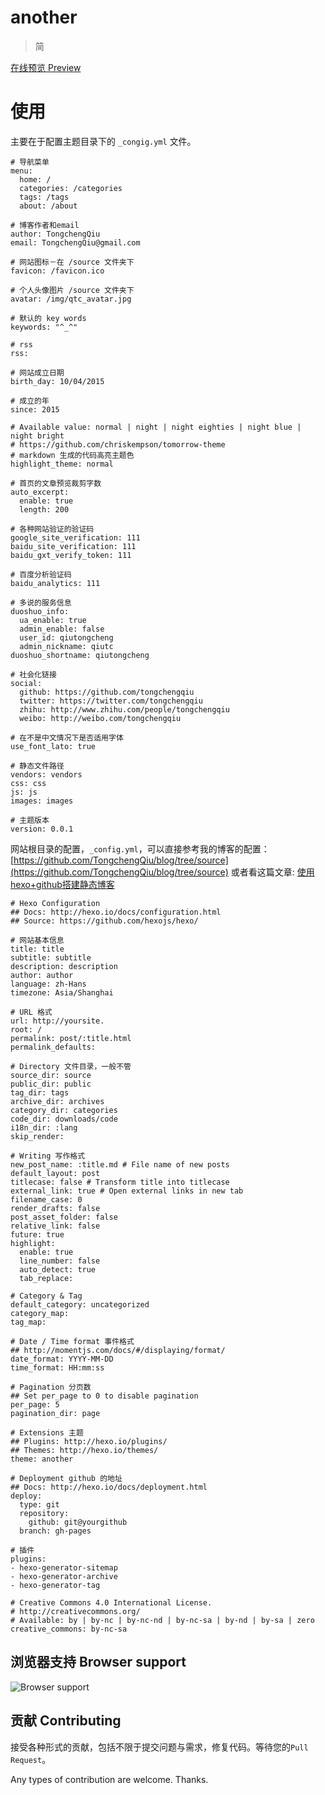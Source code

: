 # another

> 简

[在线预览 Preview](http://qiutc.me)

# 使用

主要在于配置主题目录下的 ``_congig.yml`` 文件。
```
# 导航菜单
menu:
  home: /
  categories: /categories
  tags: /tags
  about: /about

# 博客作者和email
author: TongchengQiu
email: TongchengQiu@gmail.com

# 网站图标－在 /source 文件夹下
favicon: /favicon.ico

# 个人头像图片 /source 文件夹下
avatar: /img/qtc_avatar.jpg

# 默认的 key words
keywords: "^_^"

# rss
rss:

# 网站成立日期
birth_day: 10/04/2015

# 成立的年
since: 2015

# Available value: normal | night | night eighties | night blue | night bright
# https://github.com/chriskempson/tomorrow-theme
# markdown 生成的代码高亮主题色
highlight_theme: normal

# 首页的文章预览裁剪字数
auto_excerpt:
  enable: true
  length: 200

# 各种网站验证的验证码
google_site_verification: 111
baidu_site_verification: 111
baidu_gxt_verify_token: 111

# 百度分析验证码
baidu_analytics: 111

# 多说的服务信息
duoshuo_info:
  ua_enable: true
  admin_enable: false
  user_id: qiutongcheng
  admin_nickname: qiutc
duoshuo_shortname: qiutongcheng

# 社会化链接
social:
  github: https://github.com/tongchengqiu
  twitter: https://twitter.com/tongchengqiu
  zhihu: http://www.zhihu.com/people/tongchengqiu
  weibo: http://weibo.com/tongchengqiu

# 在不是中文情况下是否适用字体
use_font_lato: true

# 静态文件路径
vendors: vendors
css: css
js: js
images: images

# 主题版本
version: 0.0.1
```

网站根目录的配置，``_config.yml``，可以直接参考我的博客的配置：
[https://github.com/TongchengQiu/blog/tree/source](https://github.com/TongchengQiu/blog/tree/source)
或者看这篇文章: [使用hexo+github搭建静态博客
](http://qiutc.me/post/%E4%BD%BF%E7%94%A8hexo-github%E6%90%AD%E5%BB%BA%E9%9D%99%E6%80%81%E5%8D%9A%E5%AE%A2.html)
```
# Hexo Configuration
## Docs: http://hexo.io/docs/configuration.html
## Source: https://github.com/hexojs/hexo/

# 网站基本信息
title: title
subtitle: subtitle
description: description
author: author
language: zh-Hans
timezone: Asia/Shanghai

# URL 格式
url: http://yoursite.
root: /
permalink: post/:title.html
permalink_defaults:

# Directory 文件目录，一般不管
source_dir: source
public_dir: public
tag_dir: tags
archive_dir: archives
category_dir: categories
code_dir: downloads/code
i18n_dir: :lang
skip_render:

# Writing 写作格式
new_post_name: :title.md # File name of new posts
default_layout: post
titlecase: false # Transform title into titlecase
external_link: true # Open external links in new tab
filename_case: 0
render_drafts: false
post_asset_folder: false
relative_link: false
future: true
highlight:
  enable: true
  line_number: false
  auto_detect: true
  tab_replace:

# Category & Tag
default_category: uncategorized
category_map:
tag_map:

# Date / Time format 事件格式
## http://momentjs.com/docs/#/displaying/format/
date_format: YYYY-MM-DD
time_format: HH:mm:ss

# Pagination 分页数
## Set per_page to 0 to disable pagination
per_page: 5
pagination_dir: page

# Extensions 主题
## Plugins: http://hexo.io/plugins/
## Themes: http://hexo.io/themes/
theme: another

# Deployment github 的地址
## Docs: http://hexo.io/docs/deployment.html
deploy:
  type: git
  repository:
    github: git@yourgithub
  branch: gh-pages

# 插件
plugins:
- hexo-generator-sitemap
- hexo-generator-archive
- hexo-generator-tag

# Creative Commons 4.0 International License.
# http://creativecommons.org/
# Available: by | by-nc | by-nc-nd | by-nc-sa | by-nd | by-sa | zero
creative_commons: by-nc-sa

```

## 浏览器支持 Browser support

![Browser support](http://iissnan.com/nexus/next/browser-support.png)


## 贡献 Contributing

接受各种形式的贡献，包括不限于提交问题与需求，修复代码。等待您的`Pull Request`。

Any types of contribution are welcome. Thanks.
